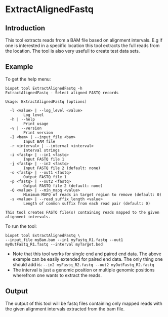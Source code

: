 # ExtractAlignedFastq

## Introduction
This tool extracts reads from a BAM file based on alignment intervals.
E.g if one is interested in a specific location this tool extracts the full reads from the location.
The tool is also very usefull to create test data sets.


## Example
To get the help menu:
~~~
biopet tool ExtractAlignedFastq -h
ExtractAlignedFastq - Select aligned FASTQ records
      
Usage: ExtractAlignedFastq [options]

  -l <value> | --log_level <value>
        Log level
  -h | --help
        Print usage
  -v | --version
        Print version
  -I <bam> | --input_file <bam>
        Input BAM file
  -r <interval> | --interval <interval>
        Interval strings
  -i <fastq> | --in1 <fastq>
        Input FASTQ file 1
  -j <fastq> | --in2 <fastq>
        Input FASTQ file 2 (default: none)
  -o <fastq> | --out1 <fastq>
        Output FASTQ file 1
  -p <fastq> | --out2 <fastq>
        Output FASTQ file 2 (default: none)
  -Q <value> | --min_mapq <value>
        Minimum MAPQ of reads in target region to remove (default: 0)
  -s <value> | --read_suffix_length <value>
        Length of common suffix from each read pair (default: 0)

This tool creates FASTQ file(s) containing reads mapped to the given alignment intervals.
~~~

To run the tool:
~~~
biopet tool ExtractAlignedFastq \
--input_file myBam.bam --in1 myFastq_R1.fastq --out1 myOutFastq_R1.fastq --interval myTarget.bed
~~~
* Note that this tool works for single end and paired end data. The above example can be easily extended for paired end data.
The only thing one should add is: `--in2 myFastq_R2.fastq --out2 myOutFastq_R2.fastq`
* The interval is just a genomic position or multiple genomic positions wherefrom one wants to extract the reads.


## Output
The output of this tool will be fastq files containing only mapped reads with the given alignment intervals extracted from the bam file.